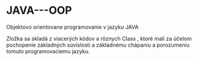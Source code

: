 # JAVA---OOP
Objektovo orientovane programovanie v jazyku JAVA

Zložka sa skladá z viacerých kódov a rôznych Class , ktoré mali za účelom pochopenie základných súvislosti a základnému chápaniu a porozumeniu 
tomuto programovaciemu jazyku.
